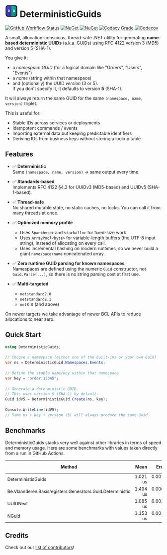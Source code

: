 ﻿# ![DeterministicGuids](https://raw.githubusercontent.com/MarkCiliaVincenti/DeterministicGuids/master/logo32.png)&nbsp;DeterministicGuids
[![GitHub Workflow Status](https://img.shields.io/github/actions/workflow/status/MarkCiliaVincenti/DeterministicGuids/dotnet.yml?branch=master&logo=github&style=flat)](https://actions-badge.atrox.dev/MarkCiliaVincenti/DeterministicGuids/goto?ref=master) [![NuGet](https://img.shields.io/nuget/v/DeterministicGuids?label=NuGet&logo=nuget&style=flat)](https://www.nuget.org/packages/DeterministicGuids) [![NuGet](https://img.shields.io/nuget/dt/DeterministicGuids?logo=nuget&style=flat)](https://www.nuget.org/packages/DeterministicGuids) [![Codacy Grade](https://img.shields.io/codacy/grade/d49ddf9069194a939b7f690b6a95199e?style=flat)](https://app.codacy.com/gh/MarkCiliaVincenti/DeterministicGuids/dashboard) [![Codecov](https://img.shields.io/codecov/c/github/MarkCiliaVincenti/DeterministicGuids?label=coverage&logo=codecov&style=flat)](https://app.codecov.io/gh/MarkCiliaVincenti/DeterministicGuids)

A small, allocation-conscious, thread-safe .NET utility for generating **name-based deterministic UUIDs** (a.k.a. GUIDs) using RFC 4122 version 3 (MD5) and version 5 (SHA-1).

You give it:
- a *namespace GUID* (for a logical domain like "Orders", "Users", "Events")
- a *name* (string within that namespace)
- and (optionally) the UUID *version* (3 or 5).  
  If you don't specify it, it defaults to version **5** (SHA-1).

It will always return the same GUID for the same `(namespace, name, version)` triplet.

This is useful for:
- Stable IDs across services or deployments
- Idempotent commands / events
- Importing external data but keeping predictable identifiers
- Deriving IDs from business keys without storing a lookup table

## Features
- ✅ **Deterministic**  
  Same `(namespace, name, version)` → same output every time.

- ✅ **Standards-based**  
  Implements RFC 4122 §4.3 for UUIDv3 (MD5-based) and UUIDv5 (SHA-1-based).

- ✅ **Thread-safe**  
  No shared mutable state, no static caches, no locks. You can call it from many threads at once.

- ✅ **Optimized memory profile**  
  - Uses `Span<byte>` and `stackalloc` for fixed-size work.
  - Uses `ArrayPool<byte>` for variable-length buffers (the UTF-8 input string), instead of allocating on every call.
  - Uses incremental hashing on modern runtimes, so we never build a giant `namespace+name` concatenated array.

- ✅ **Zero runtime GUID parsing for known namespaces**  
  Namespaces are defined using the numeric `Guid` constructor, not `Guid.Parse(...)`, so there is no string parsing cost at first use.

- ✅ **Multi-targeted**  
  - `netstandard2.0`
  - `netstandard2.1`
  - `net8.0` (and above)

On newer targets we take advantage of newer BCL APIs to reduce allocations to near zero.

## Quick Start
```csharp
using DeterministicGuids;

// Choose a namespace (either one of the built-ins or your own Guid)
var ns = DeterministicGuid.Namespaces.Events;

// Define the stable name/key within that namespace
var key = "order:12345";

// Generate a deterministic GUID.
// This uses version 5 (SHA-1) by default.
Guid idV5 = DeterministicGuid.Create(ns, key);

Console.WriteLine(idV5);
// Same ns + key + version (5) will always produce the same Guid
```

## Benchmarks
DeterministicGuids stacks very well against other libraries in terms of speed and memory usage. Here are some benchmarks with values taken directly from a run in GitHub Actions.

| Method                                                     | Mean     | Error     | StdDev    | Ratio | Gen0   | Allocated | Alloc Ratio |
|----------------------------------------------------------- |---------:|----------:|----------:|------:|-------:|----------:|------------:|
| DeterministicGuids                                         | 1.021 us | 0.0012 us | 0.0009 us |  1.00 |      - |         - |          NA |
| Be.Vlaanderen.Basisregisters.Generators.Guid.Deterministic | 1.494 us | 0.0061 us | 0.0054 us |  1.46 | 0.0744 |    1264 B |          NA |
| UUIDNext                                                   | 1.085 us | 0.0026 us | 0.0022 us |  1.06 | 0.0572 |     960 B |          NA |
| NGuid                                                      | 1.153 us | 0.0016 us | 0.0015 us |  1.13 |      - |         - |          NA |

## Credits
Check out our [list of contributors](https://github.com/MarkCiliaVincenti/DeterministicGuids/blob/master/CONTRIBUTORS.md)!
